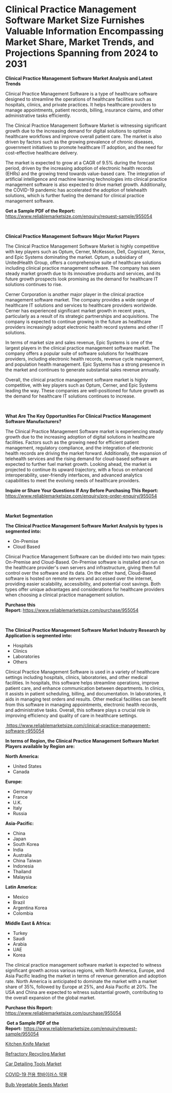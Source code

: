 <p><h1>Clinical Practice Management Software Market Size Furnishes Valuable Information Encompassing Market Share, Market Trends, and Projections Spanning from 2024 to 2031</h1></p><p><strong>Clinical Practice Management Software Market Analysis and Latest Trends</strong></p>
<p><p>Clinical Practice Management Software is a type of healthcare software designed to streamline the operations of healthcare facilities such as hospitals, clinics, and private practices. It helps healthcare providers to manage appointments, patient records, billing, insurance claims, and other administrative tasks efficiently.</p><p>The Clinical Practice Management Software Market is witnessing significant growth due to the increasing demand for digital solutions to optimize healthcare workflows and improve overall patient care. The market is also driven by factors such as the growing prevalence of chronic diseases, government initiatives to promote healthcare IT adoption, and the need for cost-effective healthcare delivery.</p><p>The market is expected to grow at a CAGR of 9.5% during the forecast period, driven by the increasing adoption of electronic health records (EHRs) and the growing trend towards value-based care. The integration of artificial intelligence and machine learning technologies into clinical practice management software is also expected to drive market growth. Additionally, the COVID-19 pandemic has accelerated the adoption of telehealth solutions, which is further fueling the demand for clinical practice management software.</p></p>
<p><strong>Get a Sample PDF of the Report:&nbsp;</strong> <a href="https://www.reliablemarketsize.com/enquiry/request-sample/955054">https://www.reliablemarketsize.com/enquiry/request-sample/955054</a></p>
<p>&nbsp;</p>
<p><strong>Clinical Practice Management Software Major Market Players</strong></p>
<p><p>The Clinical Practice Management Software Market is highly competitive with key players such as Optum, Cerner, McKesson, Dell, Cognizant, Xerox, and Epic Systems dominating the market. Optum, a subsidiary of UnitedHealth Group, offers a comprehensive suite of healthcare solutions including clinical practice management software. The company has seen steady market growth due to its innovative products and services, and its future growth prospects look promising as the demand for healthcare IT solutions continues to rise.</p><p>Cerner Corporation is another major player in the clinical practice management software market. The company provides a wide range of healthcare IT solutions and services to healthcare providers worldwide. Cerner has experienced significant market growth in recent years, particularly as a result of its strategic partnerships and acquisitions. The company is expected to continue growing in the future as healthcare providers increasingly adopt electronic health record systems and other IT solutions.</p><p>In terms of market size and sales revenue, Epic Systems is one of the largest players in the clinical practice management software market. The company offers a popular suite of software solutions for healthcare providers, including electronic health records, revenue cycle management, and population health management. Epic Systems has a strong presence in the market and continues to generate substantial sales revenue annually.</p><p>Overall, the clinical practice management software market is highly competitive, with key players such as Optum, Cerner, and Epic Systems leading the way. These companies are well-positioned for future growth as the demand for healthcare IT solutions continues to increase.</p></p>
<p>&nbsp;</p>
<p><strong>What Are The Key Opportunities For Clinical Practice Management Software Manufacturers?</strong></p>
<p><p>The Clinical Practice Management Software market is experiencing steady growth due to the increasing adoption of digital solutions in healthcare facilities. Factors such as the growing need for efficient patient management, regulatory compliance, and the integration of electronic health records are driving the market forward. Additionally, the expansion of telehealth services and the rising demand for cloud-based software are expected to further fuel market growth. Looking ahead, the market is projected to continue its upward trajectory, with a focus on enhanced interoperability, user-friendly interfaces, and advanced analytics capabilities to meet the evolving needs of healthcare providers.</p></p>
<p><strong>Inquire or Share Your Questions If Any Before Purchasing This Report:</strong> <a href="https://www.reliablemarketsize.com/enquiry/pre-order-enquiry/955054">https://www.reliablemarketsize.com/enquiry/pre-order-enquiry/955054</a></p>
<p>&nbsp;</p>
<p><strong>Market Segmentation</strong></p>
<p><strong>The Clinical Practice Management Software Market Analysis by types is segmented into:</strong></p>
<p><ul><li>On-Premise</li><li>Cloud Based</li></ul></p>
<p><p>Clinical Practice Management Software can be divided into two main types: On-Premise and Cloud-Based. On-Premise software is installed and run on the healthcare provider's own servers and infrastructure, giving them full control over the software and its data. On the other hand, Cloud-Based software is hosted on remote servers and accessed over the internet, providing easier scalability, accessibility, and potential cost savings. Both types offer unique advantages and considerations for healthcare providers when choosing a clinical practice management solution.</p></p>
<p><strong>Purchase this Report:&nbsp;</strong><a href="https://www.reliablemarketsize.com/purchase/955054">https://www.reliablemarketsize.com/purchase/955054</a></p>
<p>&nbsp;</p>
<p><strong>The Clinical Practice Management Software Market Industry Research by Application is segmented into:</strong></p>
<p><ul><li>Hospitals</li><li>Clinics</li><li>Laboratories</li><li>Others</li></ul></p>
<p><p>Clinical Practice Management Software is used in a variety of healthcare settings including hospitals, clinics, laboratories, and other medical facilities. In hospitals, this software helps streamline operations, improve patient care, and enhance communication between departments. In clinics, it assists in patient scheduling, billing, and documentation. In laboratories, it aids in managing test orders and results. Other medical facilities can benefit from this software in managing appointments, electronic health records, and administrative tasks. Overall, this software plays a crucial role in improving efficiency and quality of care in healthcare settings.</p></p>
<p><a href="https://www.reliablemarketsize.com/clinical-practice-management-software-r955054">&nbsp;https://www.reliablemarketsize.com/clinical-practice-management-software-r955054</a></p>
<p><strong>In terms of Region, the Clinical Practice Management Software Market Players available by Region are:</strong></p>
<p>
    <p> <strong> North America: </strong>
        <ul>
            <li>United States</li>
            <li>Canada</li>
        </ul>
        </p> 
    <p> <strong> Europe: </strong>
        <ul>
            <li>Germany</li>
            <li>France</li>
            <li>U.K.</li>
            <li>Italy</li>
            <li>Russia</li>
        </ul>
        </p> 
    <p> <strong> Asia-Pacific: </strong>
        <ul>
            <li>China</li>
            <li>Japan</li>
            <li>South Korea</li>
            <li>India</li>
            <li>Australia</li>
            <li>China Taiwan</li>
            <li>Indonesia</li>
            <li>Thailand</li>
            <li>Malaysia</li>
        </ul>
        </p> 
    <p> <strong> Latin America: </strong>
        <ul>
            <li>Mexico</li>
            <li>Brazil</li>
            <li>Argentina Korea</li>
            <li>Colombia</li>
        </ul>
        </p> 
    <p> <strong> Middle East & Africa: </strong>
        <ul>
            <li>Turkey</li>
            <li>Saudi</li>
            <li>Arabia</li>
            <li>UAE</li>
            <li>Korea</li>
        </ul>
    </p>
    </p>
<p><p>The clinical practice management software market is expected to witness significant growth across various regions, with North America, Europe, and Asia Pacific leading the market in terms of revenue generation and adoption rate. North America is anticipated to dominate the market with a market share of 35%, followed by Europe at 25%, and Asia Pacific at 20%. The USA and China are expected to witness substantial growth, contributing to the overall expansion of the global market.</p></p>
<p><strong>Purchase this Report: </strong><a href="https://www.reliablemarketsize.com/purchase/955054">https://www.reliablemarketsize.com/purchase/955054</a></p>
<p>&nbsp;<strong>Get a Sample PDF of the Report:&nbsp;&nbsp;</strong><a href="https://www.reliablemarketsize.com/enquiry/request-sample/955054">https://www.reliablemarketsize.com/enquiry/request-sample/955054</a></p>
<p><strong></strong></p>
<p><p><a href="https://www.linkedin.com/pulse/kitchen-knife-market-trends-focusing-insight-forecast-0glte?trackingId=vWH0jJ9GS8qUpd%2FdS19jAw%3D%3D">Kitchen Knife Market</a></p><p><a href="https://github.com/velmabcooper52024/Market-Research-Report-List-1/blob/main/refractory-recycling-market.md">Refractory Recycling Market</a></p><p><a href="https://github.com/rontaybrewer02024/Market-Research-Report-List-1/blob/main/car-detailing-tools-market.md">Car Detailing Tools Market</a></p><p><a href="https://github.com/KellyLyncyh543964/Market-Research-Report-List-3/blob/main/943609381708.md">COVID-19 전용 항바이러스 약물</a></p><p><a href="https://www.linkedin.com/pulse/bulb-vegetable-seeds-market-segmentation-geographical-regions-305af?trackingId=262ZBDElQQyjimIgVeZWpQ%3D%3D">Bulb Vegetable Seeds Market</a></p></p>